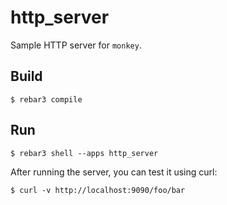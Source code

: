 http_server
=====

Sample HTTP server for `monkey`.

Build
-----

    $ rebar3 compile

Run
---

    $ rebar3 shell --apps http_server

After running the server, you can test it using curl:

    $ curl -v http://localhost:9090/foo/bar